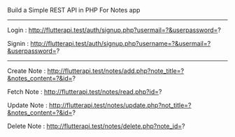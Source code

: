Build a Simple REST API in PHP For Notes app
*******************
Login : 
http://flutterapi.test/auth/signup.php?usermail=?&userpassword=?

Signin : 
http://flutterapi.test/auth/signup.php?username=?&usermail=?&userpassword=?

*******************
Create Note :
http://flutterapi.test/notes/add.php?note_title=?&notes_content=?&id=?

Fetch Note :
http://flutterapi.test/notes/read.php?id=?

Update Note :
http://flutterapi.test/notes/update.php?not_title=?&notes_content=?&id=?

Delete Note :
http://flutterapi.test/notes/delete.php?note_id=?
